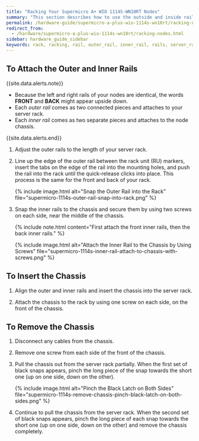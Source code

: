 ```yaml
---
title: "Racking Your Supermicro A+ WIO 1114S-WN10RT Nodes"
summary: "This section describes how to use the outside and inside rails of Supermicro 1114S nodes and how to rack nodes in a data center."
permalink: /hardware-guide/supermicro-a-plus-wio-1114s-wn10rt/racking-nodes.html
redirect_from:
  - /hardware/supermicro-a-plus-wio-1114s-wn10rt/racking-nodes.html
sidebar: hardware_guide_sidebar
keywords: rack, racking, rail, outer_rail, inner_rail, rails, server_rack, chassis, insert_chassis, remove_chassis, Supermicro, Supermicro_1114S, 1114S, WN10RT
---
```


## To Attach the Outer and Inner Rails
{{site.data.alerts.note}}
<ul>
  <li>Because the left and right rails of your nodes are identical, the words <strong>FRONT</strong> and <strong>BACK</strong> might appear upside down.</li>
  <li>Each <em>outer rail</em> comes as two connected pieces and attaches to your server rack.</li>
  <li>Each <em>inner rail</em> comes as two separate pieces and attaches to the node chassis.</li>
</ul>
{{site.data.alerts.end}}

1. Adjust the outer rails to the length of your server rack.

1. Line up the edge of the outer rail between the rack unit (RU) markers, insert the tabs on the edge of the rail into the mounting holes, and push the rail into the rack until the quick-release clicks into place. This process is the same for the front and back of your rack.

   {% include image.html alt="Snap the Outer Rail into the Rack" file="supermicro-1114s-outer-rail-snap-into-rack.png" %}

1. Snap the inner rails to the chassis and secure them by using two screws on each side, near the middle of the chassis.

   {% include note.html content="First attach the front inner rails, then the back inner rails." %}

   {% include image.html alt="Attach the Inner Rail to the Chassis by Using Screws" file="supermicro-1114s-inner-rail-attach-to-chassis-with-screws.png" %}


## To Insert the Chassis
1. Align the outer and inner rails and insert the chassis into the server rack.

1. Attach the chassis to the rack by using one screw on each side, on the front of the chassis.


## To Remove the Chassis
1. Disconnect any cables from the chassis. 

1. Remove one screw from each side of the front of the chassis.

1. Pull the chassis out from the server rack partially. When the first set of black snaps appears, pinch the long piece of the snap towards the short one (up on one side, down on the other).

   {% include image.html alt="Pinch the Black Latch on Both Sides" file="supermicro-1114s-remove-chassis-pinch-black-latch-on-both-sides.png" %}

1. Continue to pull the chassis from the server rack. When the second set of black snaps appears, pinch the long piece of each snap towards the short one (up on one side, down on the other) and remove the chassis completely.
